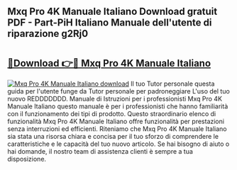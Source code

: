 ## Mxq Pro 4K Manuale Italiano Download gratuit PDF - Part-PiH Italiano Manuale dell'utente di riparazione g2Rj0

# <h2><a href="http://dfblni.blite.top/?on=Mxq+Pro+4K+Manuale+Italiano">🔗Download 👉🔴 Mxq Pro 4K Manuale Italiano</a></h2>

[![Mxq Pro 4K Manuale Italiano download](https://i.imgur.com/lujVjoI.png)](http://dfblni.blite.top/?on=Mxq+Pro+4K+Manuale+Italiano)
Il tuo Tutor personale questa guida per l'utente funge da Tutor personale per padroneggiare L'uso del tuo nuovo REDDDDDDD. Manuale di Istruzioni per i professionisti Mxq Pro 4K Manuale Italiano questo manuale è per i professionisti che hanno familiarità con il funzionamento dei tipi di prodotto. Questo straordinario elenco di funzionalità Mxq Pro 4K Manuale Italiano offre funzionalità per prestazioni senza interruzioni ed efficienti. Riteniamo che Mxq Pro 4K Manuale Italiano sia stata una risorsa chiara e concisa per il tuo sforzo di comprendere le caratteristiche e le capacità del tuo nuovo articolo. Se hai bisogno di aiuto o hai domande, il nostro team di assistenza clienti è sempre a tua disposizione.
